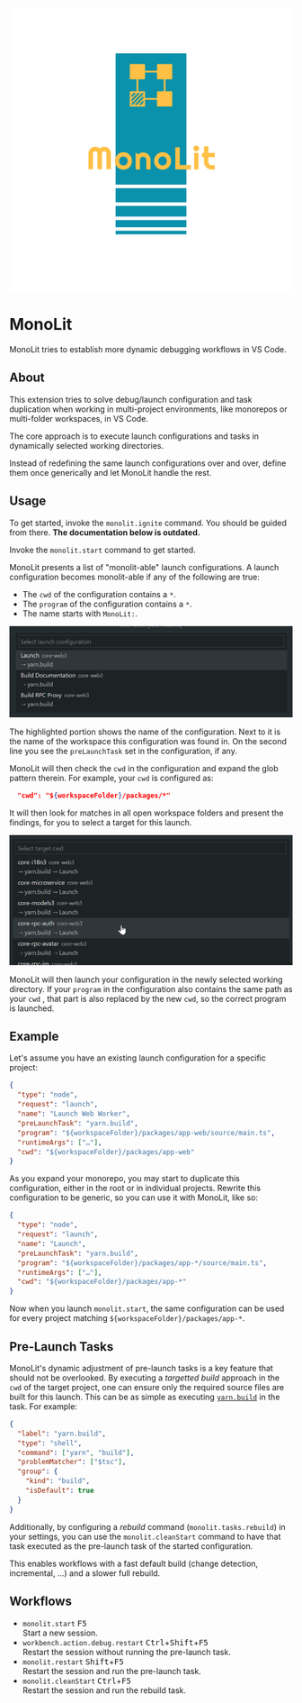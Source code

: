 ![Logo](doc/logo_transparent.png)

# MonoLit

MonoLit tries to establish more dynamic debugging workflows in VS Code.

## About

This extension tries to solve debug/launch configuration and task duplication
when working in multi-project environments, like monorepos or multi-folder
workspaces, in VS Code.

The core approach is to execute launch configurations and tasks in dynamically
selected working directories.

Instead of redefining the same launch configurations over and over, define them
once generically and let MonoLit handle the rest.

## Usage

To get started, invoke the `monolit.ignite` command. You should be guided from there. **The documentation below is outdated.**

Invoke the `monolit.start` command to get started.

MonoLit presents a list of "monolit-able" launch configurations. A launch
configuration becomes monolit-able if any of the following are true:

- The `cwd` of the configuration contains a `*`.
- The `program` of the configuration contains a `*`.
- The name starts with `MonoLit:`.

![Configuration Selection](doc/select-configuration.png)

The highlighted portion shows the name of the configuration. Next to it is the
name of the workspace this configuration was found in.
On the second line you see the `preLaunchTask` set in the configuration, if any.

MonoLit will then check the `cwd` in the configuration and expand the glob
pattern therein. For example, your `cwd` is configured as:

```json
  "cwd": "${workspaceFolder}/packages/*"
```

It will then look for matches in all open workspace folders and present the
findings, for you to select a target for this launch.

![Target Selection](doc/select-target.png)

MonoLit will then launch your configuration in the newly selected working
directory.
If your `program` in the configuration also contains the same path as your `cwd`
, that part is also replaced by the new `cwd`, so the correct program is
launched.

## Example

Let's assume you have an existing launch configuration for a specific project:

```json
{
  "type": "node",
  "request": "launch",
  "name": "Launch Web Worker",
  "preLaunchTask": "yarn.build",
  "program": "${workspaceFolder}/packages/app-web/source/main.ts",
  "runtimeArgs": ["…"],
  "cwd": "${workspaceFolder}/packages/app-web"
}
```

As you expand your monorepo, you may start to duplicate this configuration,
either in the root or in individual projects.
Rewrite this configuration to be generic, so you can use it with MonoLit, like
so:

```json
{
  "type": "node",
  "request": "launch",
  "name": "Launch",
  "preLaunchTask": "yarn.build",
  "program": "${workspaceFolder}/packages/app-*/source/main.ts",
  "runtimeArgs": ["…"],
  "cwd": "${workspaceFolder}/packages/app-*"
}
```

Now when you launch `monolit.start`, the same configuration can be used for
every project matching `${workspaceFolder}/packages/app-*`.

## Pre-Launch Tasks

MonoLit's dynamic adjustment of pre-launch tasks is a key feature that should
not be overlooked.
By executing a _targetted build_ approach in the `cwd` of the target project,
one can ensure only the required source files are built for this launch.
This can be as simple as executing [`yarn.build`](https://yarn.build/) in the
task. For example:

```json
{
  "label": "yarn.build",
  "type": "shell",
  "command": ["yarn", "build"],
  "problemMatcher": ["$tsc"],
  "group": {
    "kind": "build",
    "isDefault": true
  }
}
```

Additionally, by configuring a _rebuild_ command (`monolit.tasks.rebuild`) in
your settings, you can use the `monolit.cleanStart` command to have that task
executed as the pre-launch task of the started configuration.

This enables workflows with a fast default build (change detection, incremental,
...) and a slower full rebuild.

## Workflows

- `monolit.start` <kbd>F5</kbd>  
  Start a new session.
- `workbench.action.debug.restart` <kbd>Ctrl</kbd>+<kbd>Shift</kbd>+<kbd>F5</kbd>  
  Restart the session without running the pre-launch task.
- `monolit.restart` <kbd>Shift</kbd>+<kbd>F5</kbd>  
  Restart the session and run the pre-launch task.
- `monolit.cleanStart` <kbd>Ctrl</kbd>+<kbd>F5</kbd>  
  Restart the session and run the rebuild task.
